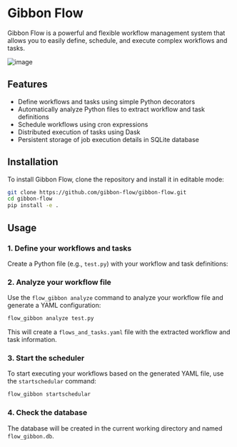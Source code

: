 # Gibbon Flow

Gibbon Flow is a powerful and flexible workflow management system that allows you to easily define, schedule, and execute complex workflows and tasks.


![image](https://github.com/user-attachments/assets/0bd148eb-2a86-4862-bac1-4752b034910d)


## Features

- Define workflows and tasks using simple Python decorators
- Automatically analyze Python files to extract workflow and task definitions
- Schedule workflows using cron expressions
- Distributed execution of tasks using Dask
- Persistent storage of job execution details in SQLite database

## Installation

To install Gibbon Flow, clone the repository and install it in editable mode:

```bash
git clone https://github.com/gibbon-flow/gibbon-flow.git
cd gibbon-flow
pip install -e .
```

## Usage

### 1. Define your workflows and tasks

Create a Python file (e.g., `test.py`) with your workflow and task definitions:

### 2. Analyze your workflow file

Use the `flow_gibbon analyze` command to analyze your workflow file and generate a YAML configuration:

```bash
flow_gibbon analyze test.py
```

This will create a `flows_and_tasks.yaml` file with the extracted workflow and task information.

### 3. Start the scheduler

To start executing your workflows based on the generated YAML file, use the `startschedular` command:

```bash
flow_gibbon startschedular
```

### 4. Check the database 

The database will be created in the current working directory and named `flow_gibbon.db`. 
